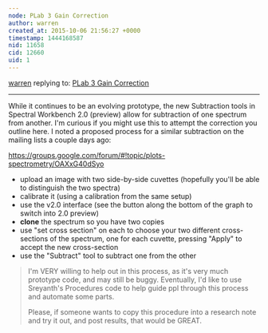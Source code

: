 ```yaml
---
node: PLab 3 Gain Correction
author: warren
created_at: 2015-10-06 21:56:27 +0000
timestamp: 1444168587
nid: 11658
cid: 12660
uid: 1
---
```




[warren](../profile/warren) replying to: [PLab 3 Gain Correction](../notes/stoft/03-06-2015/plab-3-gain-correction)

----
While it continues to be an evolving prototype, the new Subtraction tools in Spectral Workbench 2.0 (preview) allow for subtraction of one spectrum from another. I'm curious if you might use this to attempt the correction you outline here. I noted a proposed process for a similar subtraction on the mailing lists a couple days ago:

https://groups.google.com/forum/#!topic/plots-spectrometry/OAXxG40dSyo

* upload an image with two side-by-side cuvettes (hopefully you'll be able to distinguish the two spectra)
* calibrate it (using a calibration from the same setup)
* use the v2.0 interface (see the button along the bottom of the graph to switch into 2.0 preview)
* **clone** the spectrum so you have two copies
* use "set cross section" on each to choose your two different cross-sections of the spectrum, one for each cuvette, pressing "Apply" to accept the new cross-section
* use the "Subtract" tool to subtract one from the other

<blockquote>
I'm VERY willing to help out in this process, as it's very much prototype code, and may still be buggy. Eventually, I'd like to use Sreyanth's Procedures code to help guide ppl through this process and automate some parts. 

Please, if someone wants to copy this procedure into a research note and try it out, and post results, that would be GREAT.
</blockquote>